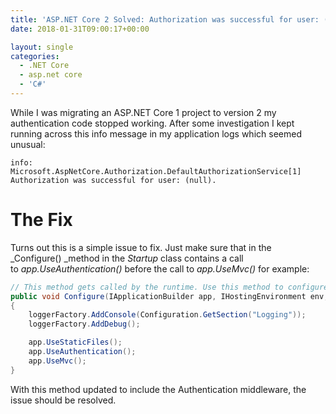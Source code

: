 ```yaml
---
title: 'ASP.NET Core 2 Solved: Authorization was successful for user: (null).'
date: 2018-01-31T09:00:17+00:00

layout: single
categories:
  - .NET Core
  - asp.net core
  - 'C#'
---
```

While I was migrating an ASP.NET Core 1 project to version 2 my authentication code stopped working. After some investigation I kept running across this info message in my application logs which seemed unusual:

```
info: Microsoft.AspNetCore.Authorization.DefaultAuthorizationService[1]
Authorization was successful for user: (null).
```

# The Fix

Turns out this is a simple issue to fix. Just make sure that in the _Configure() _method in the _Startup_ class contains a call to _app.UseAuthentication()_ before the call to _app.UseMvc()_ for example:

```csharp
// This method gets called by the runtime. Use this method to configure the HTTP request pipeline.
public void Configure(IApplicationBuilder app, IHostingEnvironment env, ILoggerFactory loggerFactory)
{
    loggerFactory.AddConsole(Configuration.GetSection("Logging"));
    loggerFactory.AddDebug();

    app.UseStaticFiles();
    app.UseAuthentication();
    app.UseMvc();
}
```

With this method updated to include the Authentication middleware, the issue should be resolved.





